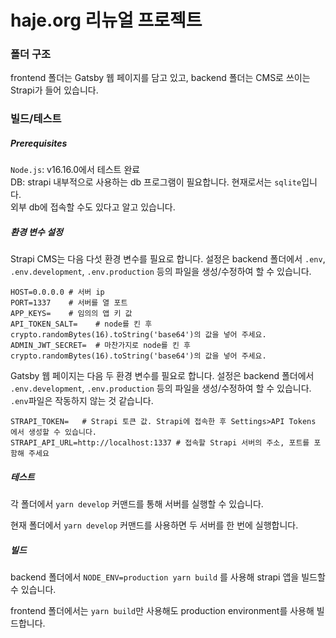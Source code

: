 # haje.org 리뉴얼 프로젝트

### 폴더 구조

frontend 폴더는 Gatsby 웹 페이지를 담고 있고, backend 폴더는 CMS로 쓰이는 Strapi가 들어 있습니다.


### 빌드/테스트
##### Prerequisites
`Node.js`: v16.16.0에서 테스트 완료\
DB: strapi 내부적으로 사용하는 db 프로그램이 필요합니다. 현재로서는 `sqlite`입니다. \
외부 db에 접속할 수도 있다고 알고 있습니다.

##### 환경 변수 설정

Strapi CMS는 다음 다섯 환경 변수를 필요로 합니다. 설정은 backend 폴더에서 
`.env`, `.env.development`, `.env.production` 등의 파일을 생성/수정하여 할 수 있습니다.
```shell
HOST=0.0.0.0 # 서버 ip
PORT=1337    # 서버를 열 포트
APP_KEYS=    # 임의의 앱 키 값
API_TOKEN_SALT=    # node를 킨 후 crypto.randomBytes(16).toString('base64')의 값을 넣어 주세요.
ADMIN_JWT_SECRET=  # 마찬가지로 node를 킨 후 crypto.randomBytes(16).toString('base64')의 값을 넣어 주세요.
```

Gatsby 웹 페이지는 다음 두 환경 변수를 필요로 합니다. 설정은 backend 폴더에서
`.env.development`, `.env.production` 등의 파일을 생성/수정하여 할 수 있습니다.
`.env`파일은 작동하지 않는 것 같습니다.

```shell
STRAPI_TOKEN=   # Strapi 토큰 값. Strapi에 접속한 후 Settings>API Tokens 에서 생성할 수 있습니다. 
STRAPI_API_URL=http://localhost:1337 # 접속할 Strapi 서버의 주소, 포트를 포함해 주세요
```

##### 테스트
각 폴더에서 `yarn develop` 커맨드를 통해 서버를 실행할 수 있습니다.

현재 폴더에서 `yarn develop` 커맨드를 사용하면 두 서버를 한 번에 실행합니다.

##### 빌드

backend 폴더에서 `NODE_ENV=production yarn build` 를 사용해 strapi 앱을 빌드할 수 있습니다.

frontend 폴더에서는 `yarn build`만 사용해도 production environment를 사용해 빌드합니다.